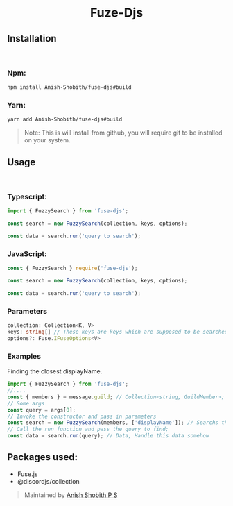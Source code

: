 # <center> Fuze-Djs </center>

## Installation
<br>

### Npm:
```bash
npm install Anish-Shobith/fuse-djs#build
```
### Yarn:
```bash
yarn add Anish-Shobith/fuse-djs#build
```

> Note: This is will install from github, you will require git to be installed on your system.

## Usage
<br>

### Typescript:
```ts
import { FuzzySearch } from 'fuse-djs';

const search = new FuzzySearch(collection, keys, options);

const data = search.run('query to search');
```

### JavaScript:

```js
const { FuzzySearch } require('fuse-djs');

const search = new FuzzySearch(collection, keys, options);

const data = search.run('query to search');
```

### Parameters

```ts
collection: Collection<K, V>
keys: string[] // These keys are keys which are supposed to be searched.
options?: Fuse.IFuseOptions<V>
```
### Examples 

Finding the closest displayName.
```ts
import { FuzzySearch } from 'fuse-djs';
//....
const { members } = message.guild; // Collection<string, GuildMember>;
// Some args 
const query = args[0];
// Invoke the constructor and pass in parameters
const search = new FuzzySearch(members, ['displayName']); // Searchs through displayName property
// Call the run function and pass the query to find;
const data = search.run(query); // Data, Handle this data somehow 
```


## Packages used:
 - Fuse.js
 - @discordjs/collection

> Maintained by [Anish Shobith P S](https://github.com/Anish-Shobith)
